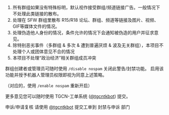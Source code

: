 1. 所有群组如果没有特殊标明，默认视作接受群组/频道链接广告。一般情况下不处理此类链接的散布。
2. 处理在 SFW 群组里散布 R15/R18 论坛、群组、频道等链接及图片、视频、GIF等媒体文件的情况。
3. 处理伪造他人身份的情况，条件允许的情况下会通知被伪造的用户并征求意见。
4. 除特别恶劣事件（多群组 & 多次 & 遭到普遍厌烦 & 波及无关群组），本项目不处理个人或团体意见不合的情况
5. 本项目不处理“政治经济”相关群组成员冲突

群组创建者或管理员可随时使用 `/disable nospam` 关闭此警告/封禁功能。
启用该功能并授予机器人管理员权限即视为同意上述策略。

（对应的，使用 `/enable nospam` 重新开启）

更多意见您可以随时使用 TGCN-工单系统 \([@tgcntkbot](https://t.me/tgcntkbot)\) 提交。

申诉/申请复核 请使用 [@tgcntkbot](https://t.me/tgcntkbot) 提交工单到 封禁与申诉 部门

